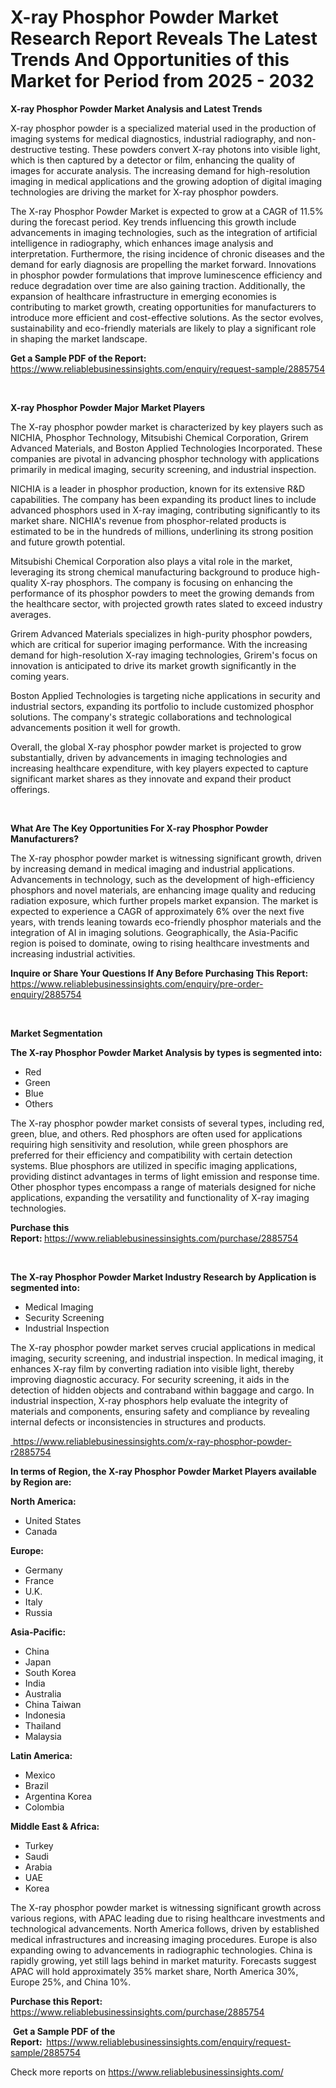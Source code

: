 <p><h1>X-ray Phosphor Powder Market Research Report Reveals The Latest Trends And Opportunities of this Market for Period from 2025 - 2032</h1></p><p><strong>X-ray Phosphor Powder Market Analysis and Latest Trends</strong></p>
<p><p>X-ray phosphor powder is a specialized material used in the production of imaging systems for medical diagnostics, industrial radiography, and non-destructive testing. These powders convert X-ray photons into visible light, which is then captured by a detector or film, enhancing the quality of images for accurate analysis. The increasing demand for high-resolution imaging in medical applications and the growing adoption of digital imaging technologies are driving the market for X-ray phosphor powders.</p><p>The X-ray Phosphor Powder Market is expected to grow at a CAGR of 11.5% during the forecast period. Key trends influencing this growth include advancements in imaging technologies, such as the integration of artificial intelligence in radiography, which enhances image analysis and interpretation. Furthermore, the rising incidence of chronic diseases and the demand for early diagnosis are propelling the market forward. Innovations in phosphor powder formulations that improve luminescence efficiency and reduce degradation over time are also gaining traction. Additionally, the expansion of healthcare infrastructure in emerging economies is contributing to market growth, creating opportunities for manufacturers to introduce more efficient and cost-effective solutions. As the sector evolves, sustainability and eco-friendly materials are likely to play a significant role in shaping the market landscape.</p></p>
<p><strong>Get a Sample PDF of the Report:&nbsp;</strong> <a href="https://www.reliablebusinessinsights.com/enquiry/request-sample/2885754?utm_campaign=2983&utm_medium=2&utm_source=Github&utm_content=ia&utm_term=13032025&utm_id=x-ray-phosphor-powder">https://www.reliablebusinessinsights.com/enquiry/request-sample/2885754</a></p>
<p>&nbsp;</p>
<p><strong>X-ray Phosphor Powder Major Market Players</strong></p>
<p><p>The X-ray phosphor powder market is characterized by key players such as NICHIA, Phosphor Technology, Mitsubishi Chemical Corporation, Grirem Advanced Materials, and Boston Applied Technologies Incorporated. These companies are pivotal in advancing phosphor technology with applications primarily in medical imaging, security screening, and industrial inspection.</p><p>NICHIA is a leader in phosphor production, known for its extensive R&D capabilities. The company has been expanding its product lines to include advanced phosphors used in X-ray imaging, contributing significantly to its market share. NICHIA's revenue from phosphor-related products is estimated to be in the hundreds of millions, underlining its strong position and future growth potential.</p><p>Mitsubishi Chemical Corporation also plays a vital role in the market, leveraging its strong chemical manufacturing background to produce high-quality X-ray phosphors. The company is focusing on enhancing the performance of its phosphor powders to meet the growing demands from the healthcare sector, with projected growth rates slated to exceed industry averages.</p><p>Grirem Advanced Materials specializes in high-purity phosphor powders, which are critical for superior imaging performance. With the increasing demand for high-resolution X-ray imaging technologies, Grirem's focus on innovation is anticipated to drive its market growth significantly in the coming years.</p><p>Boston Applied Technologies is targeting niche applications in security and industrial sectors, expanding its portfolio to include customized phosphor solutions. The company's strategic collaborations and technological advancements position it well for growth.</p><p>Overall, the global X-ray phosphor powder market is projected to grow substantially, driven by advancements in imaging technologies and increasing healthcare expenditure, with key players expected to capture significant market shares as they innovate and expand their product offerings.</p></p>
<p>&nbsp;</p>
<p><strong>What Are The Key Opportunities For X-ray Phosphor Powder Manufacturers?</strong></p>
<p><p>The X-ray phosphor powder market is witnessing significant growth, driven by increasing demand in medical imaging and industrial applications. Advancements in technology, such as the development of high-efficiency phosphors and novel materials, are enhancing image quality and reducing radiation exposure, which further propels market expansion. The market is expected to experience a CAGR of approximately 6% over the next five years, with trends leaning towards eco-friendly phosphor materials and the integration of AI in imaging solutions. Geographically, the Asia-Pacific region is poised to dominate, owing to rising healthcare investments and increasing industrial activities.</p></p>
<p><strong>Inquire or Share Your Questions If Any Before Purchasing This Report:</strong> <a href="https://www.reliablebusinessinsights.com/enquiry/pre-order-enquiry/2885754?utm_campaign=2983&utm_medium=2&utm_source=Github&utm_content=ia&utm_term=13032025&utm_id=x-ray-phosphor-powder">https://www.reliablebusinessinsights.com/enquiry/pre-order-enquiry/2885754</a></p>
<p>&nbsp;</p>
<p><strong>Market Segmentation</strong></p>
<p><strong>The X-ray Phosphor Powder Market Analysis by types is segmented into:</strong></p>
<p><ul><li>Red</li><li>Green</li><li>Blue</li><li>Others</li></ul></p>
<p><p>The X-ray phosphor powder market consists of several types, including red, green, blue, and others. Red phosphors are often used for applications requiring high sensitivity and resolution, while green phosphors are preferred for their efficiency and compatibility with certain detection systems. Blue phosphors are utilized in specific imaging applications, providing distinct advantages in terms of light emission and response time. Other phosphor types encompass a range of materials designed for niche applications, expanding the versatility and functionality of X-ray imaging technologies.</p></p>
<p><strong>Purchase this Report:&nbsp;</strong><a href="https://www.reliablebusinessinsights.com/purchase/2885754?utm_campaign=2983&utm_medium=2&utm_source=Github&utm_content=ia&utm_term=13032025&utm_id=x-ray-phosphor-powder">https://www.reliablebusinessinsights.com/purchase/2885754</a></p>
<p>&nbsp;</p>
<p><strong>The X-ray Phosphor Powder Market Industry Research by Application is segmented into:</strong></p>
<p><ul><li>Medical Imaging</li><li>Security Screening</li><li>Industrial Inspection</li></ul></p>
<p><p>The X-ray phosphor powder market serves crucial applications in medical imaging, security screening, and industrial inspection. In medical imaging, it enhances X-ray film by converting radiation into visible light, thereby improving diagnostic accuracy. For security screening, it aids in the detection of hidden objects and contraband within baggage and cargo. In industrial inspection, X-ray phosphors help evaluate the integrity of materials and components, ensuring safety and compliance by revealing internal defects or inconsistencies in structures and products.</p></p>
<p><a href="https://www.reliablebusinessinsights.com/x-ray-phosphor-powder-r2885754?utm_campaign=2983&utm_medium=2&utm_source=Github&utm_content=ia&utm_term=13032025&utm_id=x-ray-phosphor-powder">&nbsp;https://www.reliablebusinessinsights.com/x-ray-phosphor-powder-r2885754</a></p>
<p><strong>In terms of Region, the X-ray Phosphor Powder Market Players available by Region are:</strong></p>
<p>
    <p> <strong> North America: </strong>
        <ul>
            <li>United States</li>
            <li>Canada</li>
        </ul>
        </p> 
    <p> <strong> Europe: </strong>
        <ul>
            <li>Germany</li>
            <li>France</li>
            <li>U.K.</li>
            <li>Italy</li>
            <li>Russia</li>
        </ul>
        </p> 
    <p> <strong> Asia-Pacific: </strong>
        <ul>
            <li>China</li>
            <li>Japan</li>
            <li>South Korea</li>
            <li>India</li>
            <li>Australia</li>
            <li>China Taiwan</li>
            <li>Indonesia</li>
            <li>Thailand</li>
            <li>Malaysia</li>
        </ul>
        </p> 
    <p> <strong> Latin America: </strong>
        <ul>
            <li>Mexico</li>
            <li>Brazil</li>
            <li>Argentina Korea</li>
            <li>Colombia</li>
        </ul>
        </p> 
    <p> <strong> Middle East & Africa: </strong>
        <ul>
            <li>Turkey</li>
            <li>Saudi</li>
            <li>Arabia</li>
            <li>UAE</li>
            <li>Korea</li>
        </ul>
    </p>
    </p>
<p><p>The X-ray phosphor powder market is witnessing significant growth across various regions, with APAC leading due to rising healthcare investments and technological advancements. North America follows, driven by established medical infrastructures and increasing imaging procedures. Europe is also expanding owing to advancements in radiographic technologies. China is rapidly growing, yet still lags behind in market maturity. Forecasts suggest APAC will hold approximately 35% market share, North America 30%, Europe 25%, and China 10%.</p></p>
<p><strong>Purchase this Report: </strong><a href="https://www.reliablebusinessinsights.com/purchase/2885754?utm_campaign=2983&utm_medium=2&utm_source=Github&utm_content=ia&utm_term=13032025&utm_id=x-ray-phosphor-powder">https://www.reliablebusinessinsights.com/purchase/2885754</a></p>
<p>&nbsp;<strong>Get a Sample PDF of the Report:&nbsp;&nbsp;</strong><a href="https://www.reliablebusinessinsights.com/enquiry/request-sample/2885754?utm_campaign=2983&utm_medium=2&utm_source=Github&utm_content=ia&utm_term=13032025&utm_id=x-ray-phosphor-powder">https://www.reliablebusinessinsights.com/enquiry/request-sample/2885754</a></p>
<p><strong></strong></p>
<p>Check more reports on <a href="https://www.reliablebusinessinsights.com/?utm_campaign=2983&utm_medium=2&utm_source=Github&utm_content=ia&utm_term=13032025&utm_id=x-ray-phosphor-powder">https://www.reliablebusinessinsights.com/</a></p>
